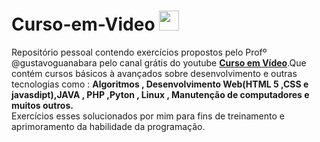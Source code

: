 # Curso-em-Video <img src="https://github.com/ronanProg/Curso-em-Video/blob/master/logo-curso-em-video-oficial.png"  width="32" height="32" />
Repositório pessoal contendo exercícios propostos pelo Profº @gustavoguanabara pelo canal grátis do youtube **[Curso em Vídeo](https://www.youtube.com/user/cursosemvideo)**.Que contém cursos básicos à avançados sobre desenvolvimento e outras tecnologias como : __**Algoritmos , Desenvolvimento Web(HTML 5 ,CSS e javasdipt),JAVA , PHP ,Pyton , Linux , Manutenção de computadores e muitos outros.**__  
Exercícios esses solucionados por mim para fins de treinamento e aprimoramento da habilidade da programação.
